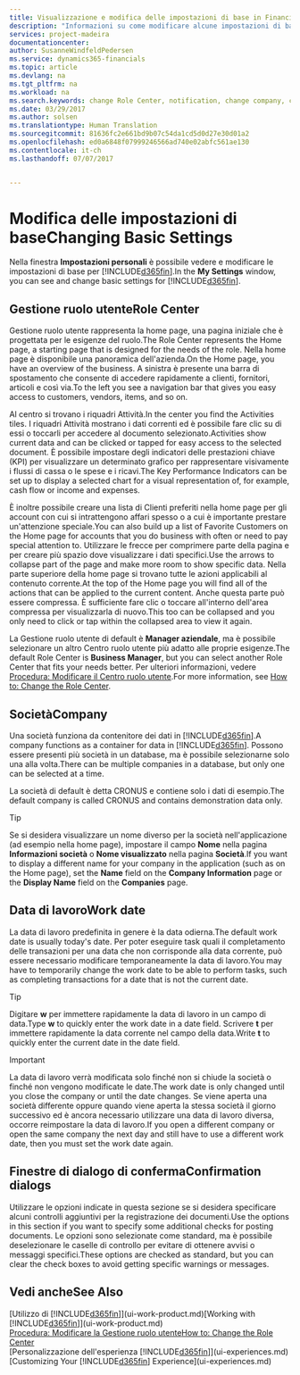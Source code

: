 ```yaml
---
title: Visualizzazione e modifica delle impostazioni di base in Financials | Documenti Microsoft
description: "Informazioni su come modificare alcune impostazioni di base in Financials, ad esempio, la Gestione ruolo utente, la società o la data di lavoro."
services: project-madeira
documentationcenter: 
author: SusanneWindfeldPedersen
ms.service: dynamics365-financials
ms.topic: article
ms.devlang: na
ms.tgt_pltfrm: na
ms.workload: na
ms.search.keywords: change Role Center, notification, change company, change work date
ms.date: 03/29/2017
ms.author: solsen
ms.translationtype: Human Translation
ms.sourcegitcommit: 81636fc2e661bd9b07c54da1cd5d0d27e30d01a2
ms.openlocfilehash: ed0a6848f07999246566ad740e02abfc561ae130
ms.contentlocale: it-ch
ms.lasthandoff: 07/07/2017


---
```

# <a name="changing-basic-settings"></a><span data-ttu-id="52ad3-103">Modifica delle impostazioni di base</span><span class="sxs-lookup"><span data-stu-id="52ad3-103">Changing Basic Settings</span></span>
<span data-ttu-id="52ad3-104">Nella finestra **Impostazioni personali** è possibile vedere e modificare le impostazioni di base per [!INCLUDE[d365fin](includes/d365fin_md.md)].</span><span class="sxs-lookup"><span data-stu-id="52ad3-104">In the **My Settings** window, you can see and change basic settings for [!INCLUDE[d365fin](includes/d365fin_md.md)].</span></span>  

## <a name="role-center"></a><span data-ttu-id="52ad3-105">Gestione ruolo utente</span><span class="sxs-lookup"><span data-stu-id="52ad3-105">Role Center</span></span>
<span data-ttu-id="52ad3-106">Gestione ruolo utente rappresenta la home page, una pagina iniziale che è progettata per le esigenze del ruolo.</span><span class="sxs-lookup"><span data-stu-id="52ad3-106">The Role Center represents the Home page, a starting page that is designed for the needs of the role.</span></span> <span data-ttu-id="52ad3-107">Nella home page è disponibile una panoramica dell'azienda.</span><span class="sxs-lookup"><span data-stu-id="52ad3-107">On the Home page, you have an overview of the business.</span></span> <span data-ttu-id="52ad3-108">A sinistra è presente una barra di spostamento che consente di accedere rapidamente a clienti, fornitori, articoli e così via.</span><span class="sxs-lookup"><span data-stu-id="52ad3-108">To the left you see a navigation bar that gives you easy access to customers, vendors, items, and so on.</span></span>

<span data-ttu-id="52ad3-109">Al centro si trovano i riquadri Attività.</span><span class="sxs-lookup"><span data-stu-id="52ad3-109">In the center you find the Activities tiles.</span></span> <span data-ttu-id="52ad3-110">I riquadri Attività mostrano i dati correnti ed è possibile fare clic su di essi o toccarli per accedere al documento selezionato.</span><span class="sxs-lookup"><span data-stu-id="52ad3-110">Activities show current data and can be clicked or tapped for easy access to the selected document.</span></span> <span data-ttu-id="52ad3-111">È possibile impostare degli indicatori delle prestazioni chiave (KPI) per visualizzare un determinato grafico per rappresentare visivamente i flussi di cassa o le spese e i ricavi.</span><span class="sxs-lookup"><span data-stu-id="52ad3-111">The Key Performance Indicators can be set up to display a selected chart for a visual representation of, for example, cash flow or income and expenses.</span></span>

<span data-ttu-id="52ad3-112">È inoltre possibile creare una lista di Clienti preferiti nella home page per gli account con cui si intrattengono affari spesso o a cui è importante prestare un'attenzione speciale.</span><span class="sxs-lookup"><span data-stu-id="52ad3-112">You can also build up a list of Favorite Customers on the Home page for accounts that you do business with often or need to pay special attention to.</span></span> <span data-ttu-id="52ad3-113">Utilizzare le frecce per comprimere parte della pagina e per creare più spazio dove visualizzare i dati specifici.</span><span class="sxs-lookup"><span data-stu-id="52ad3-113">Use the arrows to collapse part of the page and make more room to show specific data.</span></span> <span data-ttu-id="52ad3-114">Nella parte superiore della home page si trovano tutte le azioni applicabili al contenuto corrente.</span><span class="sxs-lookup"><span data-stu-id="52ad3-114">At the top of the Home page you will find all of the actions that can be applied to the current content.</span></span> <span data-ttu-id="52ad3-115">Anche questa parte può essere compressa. È sufficiente fare clic o toccare all'interno dell'area compressa per visualizzarla di nuovo.</span><span class="sxs-lookup"><span data-stu-id="52ad3-115">This too can be collapsed and you only need to click or tap within the collapsed area to view it again.</span></span>

<span data-ttu-id="52ad3-116">La Gestione ruolo utente di default è **Manager aziendale**, ma è possibile selezionare un altro Centro ruolo utente più adatto alle proprie esigenze.</span><span class="sxs-lookup"><span data-stu-id="52ad3-116">The default Role Center is **Business Manager**, but you can select another Role Center that fits your needs better.</span></span> <span data-ttu-id="52ad3-117">Per ulteriori informazioni, vedere [Procedura: Modificare il Centro ruolo utente](change-role.md).</span><span class="sxs-lookup"><span data-stu-id="52ad3-117">For more information, see [How to: Change the Role Center](change-role.md).</span></span>

## <a name="company"></a><span data-ttu-id="52ad3-118">Società</span><span class="sxs-lookup"><span data-stu-id="52ad3-118">Company</span></span>
<span data-ttu-id="52ad3-119">Una società funziona da contenitore dei dati in [!INCLUDE[d365fin](includes/d365fin_md.md)].</span><span class="sxs-lookup"><span data-stu-id="52ad3-119">A company functions as a container for data in [!INCLUDE[d365fin](includes/d365fin_md.md)].</span></span> <span data-ttu-id="52ad3-120">Possono essere presenti più società in un database, ma è possibile selezionarne solo una alla volta.</span><span class="sxs-lookup"><span data-stu-id="52ad3-120">There can be multiple companies in a database, but only one can be selected at a time.</span></span>

<span data-ttu-id="52ad3-121">La società di default è detta CRONUS e contiene solo i dati di esempio.</span><span class="sxs-lookup"><span data-stu-id="52ad3-121">The default company is called CRONUS and contains demonstration data only.</span></span>

> [!TIP]  
>   <span data-ttu-id="52ad3-122">Se si desidera visualizzare un nome diverso per la società nell'applicazione (ad esempio nella home page), impostare il campo **Nome** nella pagina **Informazioni società** o **Nome visualizzato** nella pagina **Società**.</span><span class="sxs-lookup"><span data-stu-id="52ad3-122">If you want to display a different name for your company in the application (such as on the Home page), set the **Name** field on the **Company Information** page or the **Display Name** field on the **Companies** page.</span></span>  

## <a name="work-date"></a><span data-ttu-id="52ad3-123">Data di lavoro</span><span class="sxs-lookup"><span data-stu-id="52ad3-123">Work date</span></span>
<span data-ttu-id="52ad3-124">La data di lavoro predefinita in genere è la data odierna.</span><span class="sxs-lookup"><span data-stu-id="52ad3-124">The default work date is usually today's date.</span></span> <span data-ttu-id="52ad3-125">Per poter eseguire task quali il completamento delle transazioni per una data che non corrisponde alla data corrente, può essere necessario modificare temporaneamente la data di lavoro.</span><span class="sxs-lookup"><span data-stu-id="52ad3-125">You may have to temporarily change the work date to be able to perform tasks, such as completing transactions for a date that is not the current date.</span></span>

> [!TIP]  
>   <span data-ttu-id="52ad3-126">Digitare **w** per immettere rapidamente la data di lavoro in un campo di data.</span><span class="sxs-lookup"><span data-stu-id="52ad3-126">Type **w** to quickly enter the work date in a date field.</span></span> <span data-ttu-id="52ad3-127">Scrivere **t** per immettere rapidamente la data corrente nel campo della data.</span><span class="sxs-lookup"><span data-stu-id="52ad3-127">Write **t** to quickly enter the current date in the date field.</span></span>

> [!IMPORTANT]  
>   <span data-ttu-id="52ad3-128">La data di lavoro verrà modificata solo finché non si chiude la società o finché non vengono modificate le date.</span><span class="sxs-lookup"><span data-stu-id="52ad3-128">The work date is only changed until you close the company or until the date changes.</span></span> <span data-ttu-id="52ad3-129">Se viene aperta una società differente oppure quando viene aperta la stessa società il giorno successivo ed è ancora necessario utilizzare una data di lavoro diversa, occorre reimpostare la data di lavoro.</span><span class="sxs-lookup"><span data-stu-id="52ad3-129">If you open a different company or open the same company the next day and still have to use a different work date, then you must set the work date again.</span></span>

## <a name="confirmation-dialogs"></a><span data-ttu-id="52ad3-130">Finestre di dialogo di conferma</span><span class="sxs-lookup"><span data-stu-id="52ad3-130">Confirmation dialogs</span></span>
<span data-ttu-id="52ad3-131">Utilizzare le opzioni indicate in questa sezione se si desidera specificare alcuni controlli aggiuntivi per la registrazione dei documenti.</span><span class="sxs-lookup"><span data-stu-id="52ad3-131">Use the options in this section if you want to specify some additional checks for posting documents.</span></span> <span data-ttu-id="52ad3-132">Le opzioni sono selezionate come standard, ma è possibile deselezionare le caselle di controllo per evitare di ottenere avvisi o messaggi specifici.</span><span class="sxs-lookup"><span data-stu-id="52ad3-132">These options are checked as standard, but you can clear the check boxes to avoid getting specific warnings or messages.</span></span>

## <a name="see-also"></a><span data-ttu-id="52ad3-133">Vedi anche</span><span class="sxs-lookup"><span data-stu-id="52ad3-133">See Also</span></span>
<span data-ttu-id="52ad3-134">[Utilizzo di [!INCLUDE[d365fin](includes/d365fin_md.md)]](ui-work-product.md)</span><span class="sxs-lookup"><span data-stu-id="52ad3-134">[Working with [!INCLUDE[d365fin](includes/d365fin_md.md)]](ui-work-product.md)</span></span>  
[<span data-ttu-id="52ad3-135">Procedura: Modificare la Gestione ruolo utente</span><span class="sxs-lookup"><span data-stu-id="52ad3-135">How to: Change the Role Center</span></span>](change-role.md)  
<span data-ttu-id="52ad3-136">[Personalizzazione dell'esperienza [!INCLUDE[d365fin](includes/d365fin_md.md)]](ui-experiences.md)</span><span class="sxs-lookup"><span data-stu-id="52ad3-136">[Customizing Your [!INCLUDE[d365fin](includes/d365fin_md.md)] Experience](ui-experiences.md)</span></span>  

